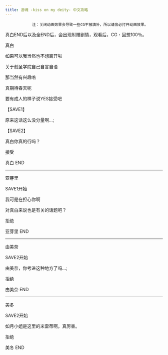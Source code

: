 ```yaml
---
title: 游魂 -kiss on my deity- 中文攻略
---
```


                注：关闭动画效果会导致一些CG不被填补，所以请务必打开动画效果。

真白END后以及全END后，会出现附赠剧情，观看后，CG・回想100％。



真白



如果可以我当然也不想离开啦

关于创圣学院自己自言自语

那当然有兴趣咯

真期待春天呢

要有成人的样子说YES接受吧

【SAVE1】

原来这话这么没分量啊…;

【SAVE2】

真白你真的行吗？

接受



真白 END

-----------------------------------------------------------------------



亚芽里



SAVE1开始



我可是在担心你啊

对真白来说也是有关的话题吧？

拒绝



亚芽里 END

-----------------------------------------------------------------------



由美奈



SAVE2开始



由美奈，你考进这种地方了吗…;

拒绝



由美奈 END

-----------------------------------------------------------------------



美冬



SAVE2开始



如月小姐是这里的米雷蒂啊。真厉害。

拒绝



美冬 END


              
